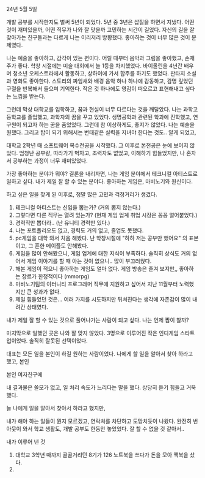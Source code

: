 

24년 5월 5일

개발 공부를 시작한지도 벌써 5년이 되었다.
5년 중 3년은 삽질을 하면서 지냈다. 어떤 것이 재미있을까, 어떤 직무가 나와 잘 맞을까 고민하는 시간이 길었다. 자신의 길을 잘 찾아가는 친구들과는 다르게 나는 이리저리 방황했다. 좋아하는 것이 너무 많은 것이 문제였다.


나는 예술을 좋아하고, 감각이 있는 편이다. 어릴 때부터 음악과 그림을 좋아했고, 손재주가 좋다.
학창 시절에는 미술 대회에서 늘 1등을 차지했었다. 바이올린을 4년간 배우며 청소년 오케스트라에서 활동하고, 상하이에 가서 합주를 하기도 했었다.
판타지 소설과 영화도 좋아한다. 스토리의 짜임새와 배경 음악 하나 하나에 감동하고, 감명 깊었던 구절을 반복해서 들으며 기억한다. 작은 것 하나에도 영감이 떠오르고 표현해내고 싶다는 느낌을 받는다.


그런데 막상 대학교를 입학하고, 꿈과 현실이 너무 다르다는 것을 깨달았다.
나는 과학고등학교를 졸업했고, 과학자의 꿈을 꾸고 있었다. 생명공학과 관련된 학과에 진학했고, 연구원이 되고자 하는 꿈을 품었었다. 그런데 참 이상하게도, 좋지가 않았다. 나는 예술을 원했다. 그리고 탑이 되기 위해서는 변태같은 실력을 지녀야 한다는 것도.. 알게 되었고,


대학교 2학년 때 소프트웨어 복수전공을 시작했다. 그 이후로 본전공은 눈에 보이지 않았다. 엄청난 공부량, 따라가기 벅차고, 조력자도 없었고, 이해하기 힘들었지만, 나 혼자서 공부하는 과정이 너무 재미있었다.


가장 좋아하는 분야가 뭐야?
결론을 내리자면, 나는 게임 분야에서 테크니컬 아티스트로 일하고 싶다. 내가 제일 잘 할 수 있는 분야다. 좋아하는 게임은, 마비노기와 원신이다.


하고 싶은 일을 찾게 된 이후로, 정말 많은 고민과 걱정거리가 생겼다. 

1. 테크니컬 아티스트는 신입을 뽑는가? (거의 뽑지 않는다.)
2. 그렇다면 다른 직무는 열려 있는가? (현재 게임 업계 취업 시장은 꽁꽁 얼어붙었다.)
3. 경력직만 뽑더라.. (난 유니티 경력만 있다.)
4. 나는 포트폴리오도 없고, 경력도 거의 없고, 졸업도 못했다.
5. pc게임을 대학 와서 처음 해봤다. 난 학창시절에 "하하 저는 공부만 했어요" 의 표본이고, 그 흔한 메이플도 안해봤다.
6. 게임을 많이 안해봤으니, 게임 업계에 대한 지식이 부족하다. 솔직히 상식도 거의 없어서 게임 이야기를 할 때 아는 것이 없으니.. 많이 부끄러웠다.
7. 해본 게임이 적으니 좋아하는 게임도 얼마 없다. 게임 방송은 즐겨 보지만,, 좋아하는 장르가 한정적이다 (mmorpg)
8. 마비노기팀의 이터니티 프로그래머 직무에 지원하고 싶어서 지난 11월부터 노력했지만 큰 성과가 없다.
9. 제일 힘들었던 것은... 여러 가지를 시도하지만 뒤쳐진다는 생각에 자존감이 많이 내려간 상태였다.


내가 제일 잘 할 수 있는 것으로 풀어나가는 사람이 되고 싶다. 나는 언제 짬이 찰까?


마지막으로 일했던 곳은 나와 잘 맞지 않았다. 3명으로 이루어진 작은 인디게임 스타트업이었다. 솔직히 잘못된 선택이었다. 

대표는 모든 일을 본인이 하길 원하는 사람이었다. 나에게 할 일을 알아서 찾아 하라고 했고, 본인

본인 여자친구에

내 결과물은 쓸모가 없고, 일 처리 속도가 느리다는 말을 했다. 상당히 듣기 힘들고 거북했다. 

늘 나에게 일을 알아서 찾아서 하라고 했지만, 

내가 해야 하는 일들이 뭔지 모르겠고, 
연락처를 차단하고 도망치듯이 나왔다. 완전히 번아웃이 와서 학교 생활도, 개발 공부도 한동안 놓았었다. 잘 할 수 없을 것 같아서..




내가 이루어 낸 것

1. 대학교 3학년 때까지 골골거리던 8기가 126 노트북을 쓰다가 돈을 모아 맥북을 샀다. 
2. 






